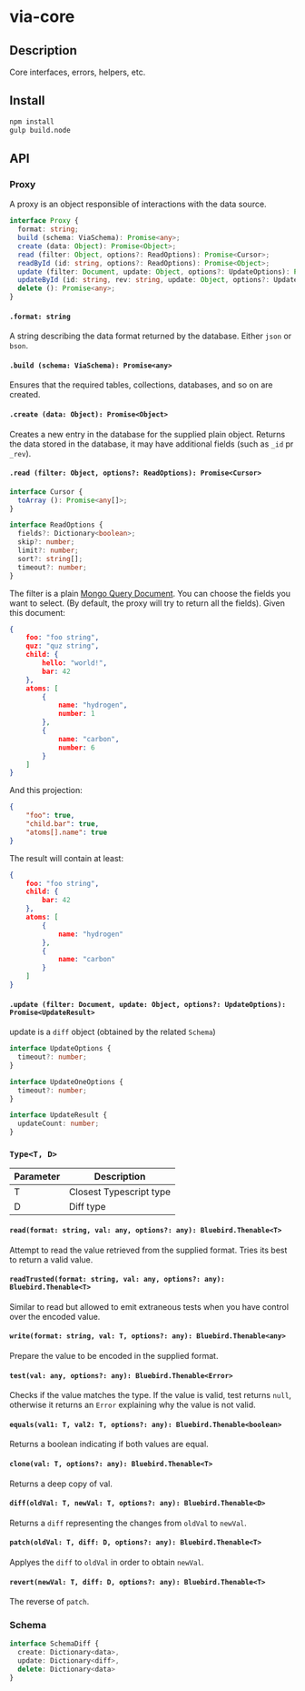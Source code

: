 # via-core

## Description

Core interfaces, errors, helpers, etc.

## Install

````bash
npm install
gulp build.node
````

## API

### Proxy

A proxy is an object responsible of interactions with the data source.

````ts
interface Proxy {
  format: string;
  build (schema: ViaSchema): Promise<any>;
  create (data: Object): Promise<Object>;
  read (filter: Object, options?: ReadOptions): Promise<Cursor>;
  readById (id: string, options?: ReadOptions): Promise<Object>;
  update (filter: Document, update: Object, options?: UpdateOptions): Promise<UpdateResult>;
  updateById (id: string, rev: string, update: Object, options?: UpdateOneOptions): Promise<UpdateResult>;
  delete (): Promise<any>;
}
````

#### `.format: string`

A string describing the data format returned by the database. Either `json` or `bson`.

#### `.build (schema: ViaSchema): Promise<any>`

Ensures that the required tables, collections, databases, and so on are created.

#### `.create (data: Object): Promise<Object>`

Creates a new entry in the database for the supplied plain object.
Returns the data stored in the database, it may have additional fields (such as `_id` pr `_rev`).

#### `.read (filter: Object, options?: ReadOptions): Promise<Cursor>`

````ts
interface Cursor {
  toArray (): Promise<any[]>;
}

interface ReadOptions {
  fields?: Dictionary<boolean>;
  skip?: number;
  limit?: number;
  sort?: string[];
  timeout?: number;
}
````

The filter is a plain [Mongo Query Document](https://docs.mongodb.org/manual/tutorial/query-documents/).
You can choose the fields you want to select. (By default, the proxy will try to return all the fields).
Given this document:
````json
{
    foo: "foo string",
    quz: "quz string",
    child: {
        hello: "world!",
        bar: 42
    },
    atoms: [
        {
            name: "hydrogen",
            number: 1
        },
        {
            name: "carbon",
            number: 6
        }
    ]
}
````
And this projection:
````json
{
    "foo": true,
    "child.bar": true,
    "atoms[].name": true
}
````
The result will contain at least:
````json
{
    foo: "foo string",
    child: {
        bar: 42
    },
    atoms: [
        {
            name: "hydrogen"
        },
        {
            name: "carbon"
        }
    ]
}
````

#### `.update (filter: Document, update: Object, options?: UpdateOptions): Promise<UpdateResult>`

update is a `diff` object (obtained by the related `Schema`)

````ts
interface UpdateOptions {
  timeout?: number;
}

interface UpdateOneOptions {
  timeout?: number;
}

interface UpdateResult {
  updateCount: number;
}
````

### `Type<T, D>`

| Parameter   | Description             |
|-------------|-------------------------|
| T           | Closest Typescript type |
| D           | Diff type               |

#### `read(format: string, val: any, options?: any): Bluebird.Thenable<T>`

Attempt to read the value retrieved from the supplied format. Tries its best to return a valid value.

#### `readTrusted(format: string, val: any, options?: any): Bluebird.Thenable<T>`

Similar to read but allowed to emit extraneous tests when you have control over the encoded value.

#### `write(format: string, val: T, options?: any): Bluebird.Thenable<any>`

Prepare the value to be encoded in the supplied format.

#### `test(val: any, options?: any): Bluebird.Thenable<Error>`

Checks if the value matches the type.
If the value is valid, test returns `null`, otherwise it returns an `Error` explaining why the value is not valid.

#### `equals(val1: T, val2: T, options?: any): Bluebird.Thenable<boolean>`

Returns a boolean indicating if both values are equal.

#### `clone(val: T, options?: any): Bluebird.Thenable<T>`

Returns a deep copy of val.

#### `diff(oldVal: T, newVal: T, options?: any): Bluebird.Thenable<D>`

Returns a `diff` representing the changes from `oldVal` to `newVal`.

#### `patch(oldVal: T, diff: D, options?: any): Bluebird.Thenable<T>`

Applyes the `diff` to `oldVal` in order to obtain `newVal`.

#### `revert(newVal: T, diff: D, options?: any): Bluebird.Thenable<T>`

The reverse of `patch`.

### Schema

````ts
interface SchemaDiff {
  create: Dictionary<data>,
  update: Dictionary<diff>,
  delete: Dictionary<data>
}
````


